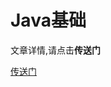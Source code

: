 # Java基础
文章详情,请点击**传送门**
        
[传送门](https://yanxin152133.github.io/2019/07/14/java%E5%9F%BA%E7%A1%80/)
      